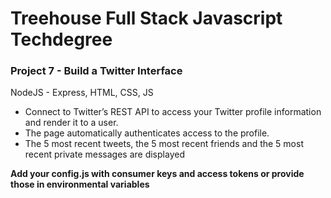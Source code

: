 # Treehouse Full Stack Javascript Techdegree
### Project 7 - Build a Twitter Interface 

NodeJS - Express, HTML, CSS, JS

* Connect to Twitter’s REST API to access your Twitter profile information and render it to a user. 
* The page  automatically authenticates access to the profile. 
* The 5 most recent tweets, the 5 most recent friends and the 5 most recent private messages are displayed

**Add your config.js with consumer keys and access tokens or provide those in environmental variables**
